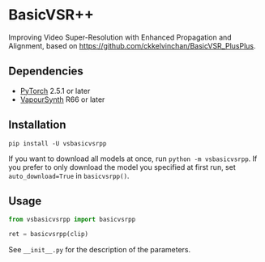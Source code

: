 # BasicVSR++
Improving Video Super-Resolution with Enhanced Propagation and Alignment, based on https://github.com/ckkelvinchan/BasicVSR_PlusPlus.


## Dependencies
- [PyTorch](https://pytorch.org/get-started/) 2.5.1 or later
- [VapourSynth](http://www.vapoursynth.com/) R66 or later


## Installation
```
pip install -U vsbasicvsrpp
```

If you want to download all models at once, run `python -m vsbasicvsrpp`. If you prefer to only download the model you
specified at first run, set `auto_download=True` in `basicvsrpp()`.


## Usage
```python
from vsbasicvsrpp import basicvsrpp

ret = basicvsrpp(clip)
```

See `__init__.py` for the description of the parameters.
